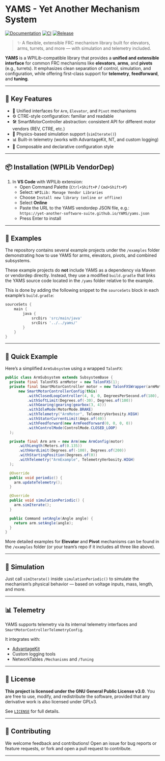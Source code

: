 # YAMS - Yet Another Mechanism System
[![Documentation](https://github.com/Yet-Another-Software-Suite/YAMS/actions/workflows/build-pdf.yml/badge.svg)](https://github.com/Yet-Another-Software-Suite/YAMS/actions/workflows/build-pdf.yml) [![CI](https://github.com/Yet-Another-Software-Suite/YAMS/actions/workflows/ci.yml/badge.svg)](https://github.com/Yet-Another-Software-Suite/YAMS/actions/workflows/ci.yml) [![Release](https://github.com/Yet-Another-Software-Suite/YAMS/actions/workflows/release.yml/badge.svg)](https://github.com/Yet-Another-Software-Suite/YAMS/actions/workflows/release.yml)

> ✨ A flexible, extensible FRC mechanism library built for elevators, arms, turrets, and more — with simulation and telemetry included.

**YAMS** is a WPILib-compatible library that provides a **unified and extensible interface** for common FRC mechanisms like **elevators**, **arms**, and **pivots** (e.g., turrets). It emphasizes clean separation of control, simulation, and configuration, while offering first-class support for **telemetry**, **feedforward**, and **tuning**.

---

## 🔧 Key Features

- 🧠 Unified interfaces for `Arm`, `Elevator`, and `Pivot` mechanisms  
- ⚙️ CTRE-style configuration: familiar and readable  
- 🛠️ SmartMotorController abstraction: consistent API for different motor vendors (REV, CTRE, etc.)  
- 🧪 Physics-based simulation support (`simIterate()`)  
- 📊 Built-in telemetry (works with AdvantageKit, NT, and custom logging)  
- 🔁 Composable and declarative configuration style  

---

## 📦 Installation (WPILib VendorDep)

1. In **VS Code** with WPILib extension:
   - Open Command Palette (`Ctrl+Shift+P` / `Cmd+Shift+P`)
   - Select: `WPILib: Manage Vendor Libraries`
   - Choose `Install new library (online or offline)`
   - Select **Online**
   - Paste the URL to the YAMS vendordep JSON file, e.g.:  
     `https://yet-another-software-suite.github.io/YAMS/yams.json`
   - Press Enter to install

---


## 📂 Examples

The repository contains several example projects under the `/examples` folder demonstrating how to use YAMS for arms, elevators, pivots, and combined subsystems.

These example projects do **not** include YAMS as a dependency via Maven or vendordep directly. Instead, they use a modified `build.gradle` that links the YAMS source code located in the `/yams` folder relative to the example.

This is done by adding the following snippet to the `sourceSets` block in each example’s `build.gradle`:

```groovy
sourceSets {
    main {
        java {
            srcDirs 'src/main/java'
            srcDirs '../../yams/'
        }
    }
}
```

---
## 🚀 Quick Example

Here’s a simplified `ArmSubsystem` using a wrapped `TalonFX`:

```java
public class ArmSubsystem extends SubsystemBase {
  private final TalonFXS armMotor = new TalonFXS(1);
  private final SmartMotorController motor = new TalonFXSWrapper(armMotor, DCMotor.getNEO(1),
      new SmartMotorControllerConfig(this)
          .withClosedLoopController(4, 0, 0, DegreesPerSecond.of(180), DegreesPerSecondPerSecond.of(90))
          .withSoftLimit(Degrees.of(-30), Degrees.of(100))
          .withGearing(gearing(gearbox(3, 4)))
          .withIdleMode(MotorMode.BRAKE)
          .withTelemetry("ArmMotor", TelemetryVerbosity.HIGH)
          .withStatorCurrentLimit(Amps.of(40))
          .withFeedforward(new ArmFeedforward(0, 0, 0, 0))
          .withControlMode(ControlMode.CLOSED_LOOP)
  );

  private final Arm arm = new Arm(new ArmConfig(motor)
      .withLength(Meters.of(0.135))
      .withHardLimit(Degrees.of(-100), Degrees.of(200))
      .withStartingPosition(Degrees.of(0))
      .withTelemetry("ArmExample", TelemetryVerbosity.HIGH)
  );

  @Override
  public void periodic() {
    arm.updateTelemetry();
  }

  @Override
  public void simulationPeriodic() {
    arm.simIterate();
  }

  public Command setAngle(Angle angle) {
    return arm.setAngle(angle);
  }
}
````

More detailed examples for **Elevator** and **Pivot** mechanisms can be found in the `/examples` folder (or your team’s repo if it includes all three like above).

---

## 🧪 Simulation

Just call `simIterate()` inside `simulationPeriodic()` to simulate the mechanism’s physical behavior — based on voltage inputs, mass, length, and more.

---

## 📊 Telemetry

YAMS supports telemetry via its internal telemetry interfaces and `SmartMotorControllerTelemetryConfig`.

It integrates with:

* [AdvantageKit](https://github.com/Mechanical-Advantage/AdvantageKit)
* Custom logging tools
* NetworkTables `/Mechanisms` and `/Tuning`

---

## 📜 License

**This project is licensed under the GNU General Public License v3.0**.
You are free to use, modify, and redistribute the software, provided that any derivative work is also licensed under GPLv3.

See [`LICENSE`](./LICENSE.txt) for full details.

---

## 🤝 Contributing

We welcome feedback and contributions!
Open an issue for bug reports or feature requests, or fork and open a pull request to contribute.

---


